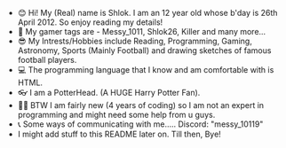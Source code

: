 - 😊 Hi! My (Real) name is Shlok. I am an 12 year old whose b'day is 26th April 2012.
 So enjoy reading my details!
- 👋 My gamer tags are - Messy_1011, Shlok26, Killer and many more...
- 😎 My Intrests/Hobbies include Reading, Programming, Gaming, Astronomy, Sports (Mainly Football) and drawing sketches of famous football players.
- 💻 The programming language that I know and am comfortable with is HTML.
- 👓 I am a PotterHead. (A HUGE Harry Potter Fan).
- 🤷‍♂️ BTW I am fairly new (4 years of coding) so I am not an expert in programming and might need some help from u guys.
- 📞 Some ways of communicating with me..... Discord: "messy_10119"
- I might add stuff to this README later on. Till then, Bye!

<!---
MessingWithHTML/MessingWithHTML is a ✨ special ✨ repository because its `README.md` (this file) appears on your GitHub profile.
You can click the Preview link to take a look at your changes.
--->
